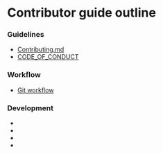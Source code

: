 # Contributor guide outline
### Guidelines
* [Contributing.md](https://github.com/code-collabo/docs/blob/main/contributing.md)
* [CODE_OF_CONDUCT](https://github.com/code-collabo/docs/blob/main/CODE_OF_CONDUCT.md)

### Workflow 
* [Git workflow](https://github.com/code-collabo/docs/blob/main/contributor-guide/git-workflow.md)

### Development
* []()
* []()
* []()
* []()
